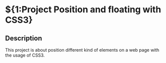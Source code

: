 # ${1:Project Position and floating with CSS3}

## Description
This project is about position  different kind of elements  on a web page with the usage of CSS3.